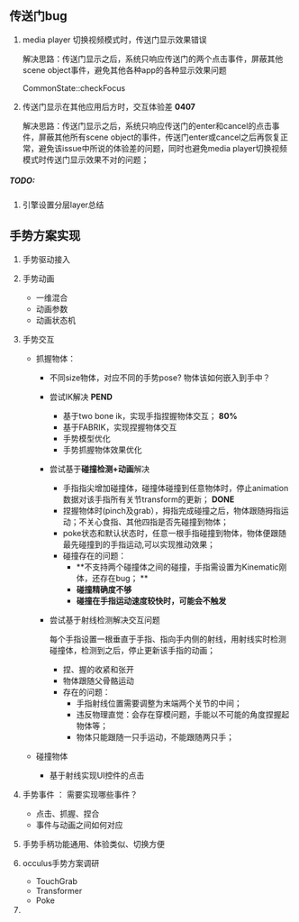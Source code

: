 ## 传送门bug

1. media player 切换视频模式时，传送门显示效果错误

   解决思路：传送门显示之后，系统只响应传送门的两个点击事件，屏蔽其他scene object事件，避免其他各种app的各种显示效果问题

   CommonState::checkFocus

2. 传送门显示在其他应用后方时，交互体验差  **0407**

   解决思路：传送门显示之后，系统只响应传送门的enter和cancel的点击事件，屏蔽其他所有scene object的事件，传送门enter或cancel之后再恢复正常，避免该issue中所说的体验差的问题，同时也避免media player切换视频模式时传送门显示效果不对的问题； 

##### TODO:

1. 引擎设置分层layer总结

## 手势方案实现

1. 手势驱动接入

2. 手势动画
   - 一维混合
   - 动画参数
   - 动画状态机

3. 手势交互
   - 抓握物体：
     - 不同size物体，对应不同的手势pose? 物体该如何嵌入到手中？
     
     - 尝试IK解决 **PEND**
       - 基于two bone ik，实现手指捏握物体交互；  **80%** 
       - 基于FABRIK，实现捏握物体交互   
       - 手势模型优化
       - 手势抓握物体效果优化
     
     - 尝试基于**碰撞检测+动画**解决
       - 手指指尖增加碰撞体，碰撞体碰撞到任意物体时，停止animation 数据对该手指所有关节transform的更新； **DONE**
       - 捏握物体时(pinch及grab），拇指完成碰撞之后，物体跟随拇指运动；不关心食指、其他四指是否先碰撞到物体；
       - poke状态和默认状态时，任意一根手指碰撞到物体，物体便跟随最先碰撞到的手指运动,可以实现推动效果；
       - 碰撞存在的问题：
         - **不支持两个碰撞体之间的碰撞，手指需设置为Kinematic刚体，还存在bug； **
         - **碰撞精确度不够**
         - **碰撞在手指运动速度较快时，可能会不触发**
     
     - 尝试基于射线检测解决交互问题
     
       每个手指设置一根垂直于手指、指向手内侧的射线，用射线实时检测碰撞体，检测到之后，停止更新该手指的动画；
     
       - 捏、握的收紧和张开  
       - 物体跟随父骨骼运动
       - 存在的问题：
         - 手指射线位置需要调整为末端两个关节的中间；
         - 违反物理直觉：会存在穿模问题，手能以不可能的角度捏握起物体等；
         - 物体只能跟随一只手运动，不能跟随两只手；
     
   - 碰撞物体
     - 基于射线实现UI控件的点击

4. 手势事件 ： 需要实现哪些事件？
   - 点击、抓握、捏合
   - 事件与动画之间如何对应

5. 手势手柄功能通用、体验类似、切换方便

6. occulus手势方案调研

   - TouchGrab
   - Transformer
   - Poke

7. 







